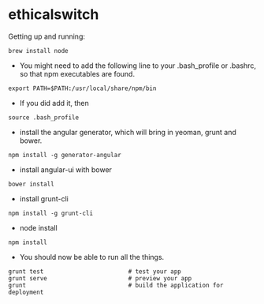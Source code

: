 ethicalswitch
=============

Getting up and running:
```
brew install node
```
- You might need to add the following line to your .bash_profile or .bashrc, so that npm executables are found.

```
export PATH=$PATH:/usr/local/share/npm/bin
```
- If you did add it, then

```
source .bash_profile
```
- install the angular generator, which will bring in yeoman, grunt and bower.

```
npm install -g generator-angular
```
- install angular-ui with bower

```
bower install
```
- install grunt-cli

```
npm install -g grunt-cli
```
- node install

```
npm install
```
- You should now be able to run all the things.

```
grunt test                        # test your app
grunt serve                       # preview your app
grunt                             # build the application for deployment
```
